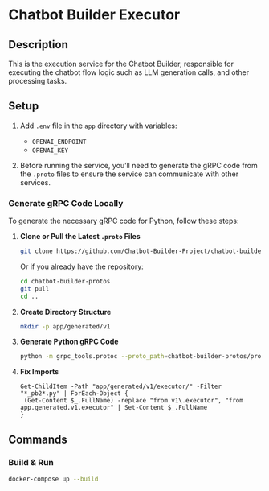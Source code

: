 # Chatbot Builder Executor

## Description

This is the execution service for the Chatbot Builder, responsible for executing the chatbot flow logic such as
LLM generation calls, and other processing tasks.

## Setup

1. Add `.env` file in the `app` directory with variables:
    - `OPENAI_ENDPOINT`
    - `OPENAI_KEY`

2. Before running the service, you’ll need to generate the gRPC code from the `.proto` files to ensure the service can
   communicate with other services.

### Generate gRPC Code Locally

To generate the necessary gRPC code for Python, follow these steps:

1. **Clone or Pull the Latest `.proto` Files**
   ```bash
   git clone https://github.com/Chatbot-Builder-Project/chatbot-builder-protos.git
   ```
   Or if you already have the repository:
   ```bash
   cd chatbot-builder-protos
   git pull
   cd ..
   ```

2. **Create Directory Structure**
   ```bash
   mkdir -p app/generated/v1
   ```

3. **Generate Python gRPC Code**
   ```bash
   python -m grpc_tools.protoc --proto_path=chatbot-builder-protos/protos --python_out=app/generated --grpc_python_out=app/generated chatbot-builder-protos/protos/v1/executor/*.proto
   ```

4. **Fix Imports**
   ```shell
   Get-ChildItem -Path "app/generated/v1/executor/" -Filter "*_pb2*.py" | ForEach-Object {
    (Get-Content $_.FullName) -replace "from v1\.executor", "from app.generated.v1.executor" | Set-Content $_.FullName
   }
   ```

## Commands

### Build & Run

```bash
docker-compose up --build
```
